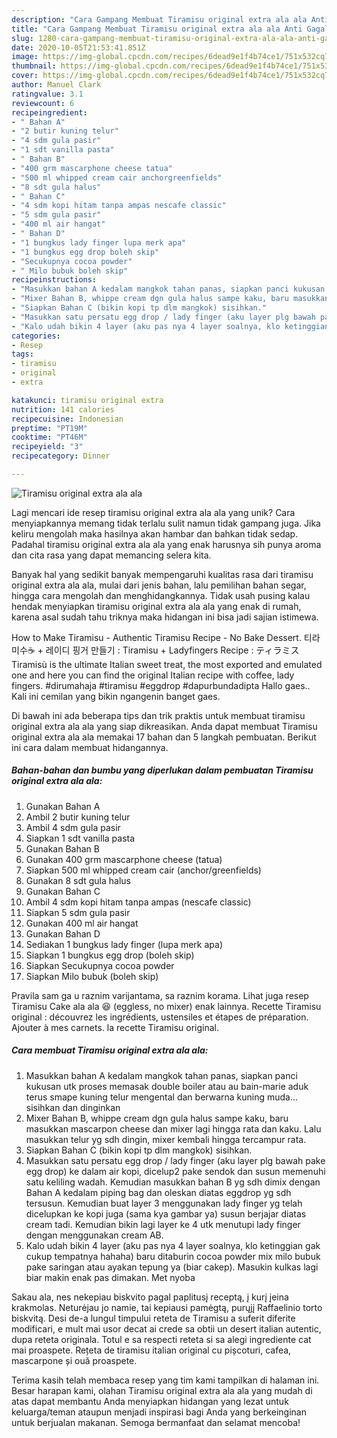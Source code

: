 ```yaml
---
description: "Cara Gampang Membuat Tiramisu original extra ala ala Anti Gagal"
title: "Cara Gampang Membuat Tiramisu original extra ala ala Anti Gagal"
slug: 1280-cara-gampang-membuat-tiramisu-original-extra-ala-ala-anti-gagal
date: 2020-10-05T21:53:41.851Z
image: https://img-global.cpcdn.com/recipes/6dead9e1f4b74ce1/751x532cq70/tiramisu-original-extra-ala-ala-foto-resep-utama.jpg
thumbnail: https://img-global.cpcdn.com/recipes/6dead9e1f4b74ce1/751x532cq70/tiramisu-original-extra-ala-ala-foto-resep-utama.jpg
cover: https://img-global.cpcdn.com/recipes/6dead9e1f4b74ce1/751x532cq70/tiramisu-original-extra-ala-ala-foto-resep-utama.jpg
author: Manuel Clark
ratingvalue: 3.1
reviewcount: 6
recipeingredient:
- " Bahan A"
- "2 butir kuning telur"
- "4 sdm gula pasir"
- "1 sdt vanilla pasta"
- " Bahan B"
- "400 grm mascarphone cheese tatua"
- "500 ml whipped cream cair anchorgreenfields"
- "8 sdt gula halus"
- " Bahan C"
- "4 sdm kopi hitam tanpa ampas nescafe classic"
- "5 sdm gula pasir"
- "400 ml air hangat"
- " Bahan D"
- "1 bungkus lady finger lupa merk apa"
- "1 bungkus egg drop boleh skip"
- "Secukupnya cocoa powder"
- " Milo bubuk boleh skip"
recipeinstructions:
- "Masukkan bahan A kedalam mangkok tahan panas, siapkan panci kukusan utk proses memasak double boiler atau au bain-marie aduk terus smape kuning telur mengental dan berwarna kuning muda... sisihkan dan dinginkan"
- "Mixer Bahan B, whippe cream dgn gula halus sampe kaku, baru masukkan mascarpon cheese dan mixer lagi hingga rata dan kaku. Lalu masukkan telur yg sdh dingin, mixer kembali hingga tercampur rata."
- "Siapkan Bahan C (bikin kopi tp dlm mangkok) sisihkan."
- "Masukkan satu persatu egg drop / lady finger (aku layer plg bawah pake egg drop) ke dalam air kopi, dicelup2 pake sendok dan susun memenuhi satu keliling wadah. Kemudian masukkan bahan B yg sdh dimix dengan Bahan A kedalam piping bag dan oleskan diatas eggdrop yg sdh tersusun. Kemudian buat layer 3 menggunakan lady finger yg telah dicelupkan ke kopi juga (sama kya gambar ya) susun berjajar diatas cream tadi. Kemudian bikin lagi layer ke 4 utk menutupi lady finger dengan menggunakan cream AB."
- "Kalo udah bikin 4 layer (aku pas nya 4 layer soalnya, klo ketinggian gak cukup tempatnya hahaha) baru ditaburin cocoa powder mix milo bubuk pake saringan atau ayakan tepung ya (biar cakep). Masukin kulkas lagi biar makin enak pas dimakan. Met nyoba"
categories:
- Resep
tags:
- tiramisu
- original
- extra

katakunci: tiramisu original extra 
nutrition: 141 calories
recipecuisine: Indonesian
preptime: "PT19M"
cooktime: "PT46M"
recipeyield: "3"
recipecategory: Dinner

---
```



![Tiramisu original extra ala ala](https://img-global.cpcdn.com/recipes/6dead9e1f4b74ce1/751x532cq70/tiramisu-original-extra-ala-ala-foto-resep-utama.jpg)

Lagi mencari ide resep tiramisu original extra ala ala yang unik? Cara menyiapkannya memang tidak terlalu sulit namun tidak gampang juga. Jika keliru mengolah maka hasilnya akan hambar dan bahkan tidak sedap. Padahal tiramisu original extra ala ala yang enak harusnya sih punya aroma dan cita rasa yang dapat memancing selera kita.

Banyak hal yang sedikit banyak mempengaruhi kualitas rasa dari tiramisu original extra ala ala, mulai dari jenis bahan, lalu pemilihan bahan segar, hingga cara mengolah dan menghidangkannya. Tidak usah pusing kalau hendak menyiapkan tiramisu original extra ala ala yang enak di rumah, karena asal sudah tahu triknya maka hidangan ini bisa jadi sajian istimewa.

How to Make Tiramisu - Authentic Tiramisu Recipe - No Bake Dessert. 티라미수☕️ + 레이디 핑거 만들기 : Tiramisu + Ladyfingers Recipe : ティラミス Tiramisù is the ultimate Italian sweet treat, the most exported and emulated one and here you can find the original Italian recipe with coffee, lady fingers. #dirumahaja #tiramisu #eggdrop #dapurbundadipta Hallo gaes.. Kali ini cemilan yang bikin ngangenin banget gaes.


Di bawah ini ada beberapa tips dan trik praktis untuk membuat tiramisu original extra ala ala yang siap dikreasikan. Anda dapat membuat Tiramisu original extra ala ala memakai 17 bahan dan 5 langkah pembuatan. Berikut ini cara dalam membuat hidangannya.

<!--inarticleads1-->

##### Bahan-bahan dan bumbu yang diperlukan dalam pembuatan Tiramisu original extra ala ala:

1. Gunakan  Bahan A
1. Ambil 2 butir kuning telur
1. Ambil 4 sdm gula pasir
1. Siapkan 1 sdt vanilla pasta
1. Gunakan  Bahan B
1. Gunakan 400 grm mascarphone cheese (tatua)
1. Siapkan 500 ml whipped cream cair (anchor/greenfields)
1. Gunakan 8 sdt gula halus
1. Gunakan  Bahan C
1. Ambil 4 sdm kopi hitam tanpa ampas (nescafe classic)
1. Siapkan 5 sdm gula pasir
1. Gunakan 400 ml air hangat
1. Gunakan  Bahan D
1. Sediakan 1 bungkus lady finger (lupa merk apa)
1. Siapkan 1 bungkus egg drop (boleh skip)
1. Siapkan Secukupnya cocoa powder
1. Siapkan  Milo bubuk (boleh skip)


Pravila sam ga u raznim varijantama, sa raznim korama. Lihat juga resep Tiramisu Cake ala ala 😆 (eggless, no mixer) enak lainnya. Recette Tiramisu original : découvrez les ingrédients, ustensiles et étapes de préparation. Ajouter à mes carnets. la recette Tiramisu original. 

<!--inarticleads2-->

##### Cara membuat Tiramisu original extra ala ala:

1. Masukkan bahan A kedalam mangkok tahan panas, siapkan panci kukusan utk proses memasak double boiler atau au bain-marie aduk terus smape kuning telur mengental dan berwarna kuning muda... sisihkan dan dinginkan
1. Mixer Bahan B, whippe cream dgn gula halus sampe kaku, baru masukkan mascarpon cheese dan mixer lagi hingga rata dan kaku. Lalu masukkan telur yg sdh dingin, mixer kembali hingga tercampur rata.
1. Siapkan Bahan C (bikin kopi tp dlm mangkok) sisihkan.
1. Masukkan satu persatu egg drop / lady finger (aku layer plg bawah pake egg drop) ke dalam air kopi, dicelup2 pake sendok dan susun memenuhi satu keliling wadah. Kemudian masukkan bahan B yg sdh dimix dengan Bahan A kedalam piping bag dan oleskan diatas eggdrop yg sdh tersusun. Kemudian buat layer 3 menggunakan lady finger yg telah dicelupkan ke kopi juga (sama kya gambar ya) susun berjajar diatas cream tadi. Kemudian bikin lagi layer ke 4 utk menutupi lady finger dengan menggunakan cream AB.
1. Kalo udah bikin 4 layer (aku pas nya 4 layer soalnya, klo ketinggian gak cukup tempatnya hahaha) baru ditaburin cocoa powder mix milo bubuk pake saringan atau ayakan tepung ya (biar cakep). Masukin kulkas lagi biar makin enak pas dimakan. Met nyoba


Sakau ala, nes nekepiau biskvito pagal paplitusį receptą, į kurį įeina krakmolas. Neturėjau jo namie, tai kepiausi pamėgtą, purųjį Raffaelinio torto biskvitą. Desi de-a lungul timpului reteta de Tiramisu a suferit diferite modificari, e mult mai usor decat ai crede sa obtii un desert italian autentic, dupa reteta originala. Totul e sa respecti reteta si sa alegi ingrediente cat mai proaspete. Rețeta de tiramisu italian original cu pișcoturi, cafea, mascarpone și ouă proaspete. 

Terima kasih telah membaca resep yang tim kami tampilkan di halaman ini. Besar harapan kami, olahan Tiramisu original extra ala ala yang mudah di atas dapat membantu Anda menyiapkan hidangan yang lezat untuk keluarga/teman ataupun menjadi inspirasi bagi Anda yang berkeinginan untuk berjualan makanan. Semoga bermanfaat dan selamat mencoba!
